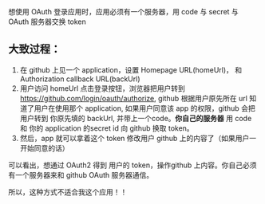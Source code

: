 想使用 OAuth 登录应用时，应用必须有一个服务器，用 code 与 secret 与 OAuth 服务器交换 token

## 大致过程：

1. 在 github 上见一个 application，设置 Homepage URL(homeUrl)， 和 Authorization callback URL(backUrl)
2. 用户访问 homeUrl 点击登录按钮，浏览器把用户转到 https://github.com/login/oauth/authorize, github 根据用户原先所在 url 知道了用户在使用那个 application, 如果用户同意该 app 的权限，github 会把用户转到 你原先填的 backUrl, 并带上一个code。**你自己的服务器** 用 code 和 你的 application 的secret id 向 github 换取 token。
3. 然后，app 就可以拿着这个 token 修改用户 github 上的内容了（如果用户一开始同意的话）

可以看出，想通过 OAuth2 得到 用户的 token，操作github 上内容。你自己必须有一个服务器来和 github OAuth 服务器通信。

所以，这种方式不适合我这个应用！！
